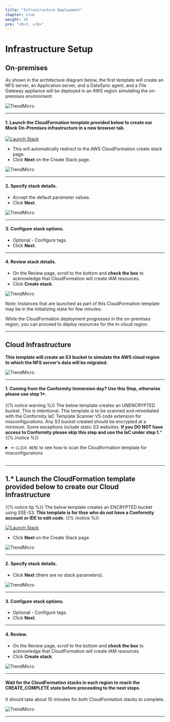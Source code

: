 ```yaml
---
title: "Infrastructure Deployment"
chapter: true
weight: 30
pre: "<b>3. </b>"
---
```


# Infrastructure Setup

## On-premises

As shown in the architecture diagram below, the first template will create an NFS server, an Application server, and a DataSync agent, and a File Gateway appliance will be deployed in an AWS region simulating the on-premises environment.

![TrendMicro](/images/on-prem-diag.png)

---


#### 1. Launch the CloudFormation template provided below to create our Mock On-Premises infrastructure in a new browser tab.

<a target="_blank" href="https://console.aws.amazon.com/cloudformation/home#/stacks/new?stackName=DataMigrationWorkshop-onPremResources&amp;templateURL=https://aws-workshop-c1as-cft-templates.s3.amazonaws.com/on-premise-datamigration-workshop.yaml"><img alt="Launch Stack" src="https://cdn.rawgit.com/buildkite/cloudformation-launch-stack-button-svg/master/launch-stack.svg"></a>

- This will automatically redirect to the AWS CloudFormation create stack page.
- Click **Next** on the Create Stack page.

![TrendMicro](/images/op1.png)

---

#### 2. Specify stack details.
- Accept the default parameter values.
- Click **Next**.

![TrendMicro](/images/op2.png)

---

#### 3. Configure stack options.
- Optional - Configure tags.
- Click **Next**.

---

#### 4. Review stack details.
- On the Review page, scroll to the bottom and **check the box** to acknowledge that CloudFormation will create IAM resources.
- Click **Create stack**.

![TrendMicro](/images/op3.png)

Note: Instances that are launched as part of this CloudFormation template may be in the initializing state for few minutes.

While the CloudFormation deployment progresses in the on-premises region, you can proceed to deploy resources for the in-cloud region.

---

## Cloud Infrastructure

**This template will create an S3 bucket to simulate the AWS cloud region to which the NFS server’s data will be migrated.**

![TrendMicro](/images/bucket.png)

---

#### 1. Coming from the Conformity Immersion day? Use this Step, otherwise please use step 1*.

{{% notice warning %}}
The below template creates an UNENCRYPTED bucket. This is intentional. This template is to be scanned and remediated with the Conformity IaC Template Scanner VS code extension for misconfigurations. Any S3 bucket created should be encrypted at a minimum. Some exceptions include static S3 websites. **If you DO NOT have access to Conformity please skip this step and use the IaC under step 1.***
{{% /notice %}}

<details>
  <summary> -> <code>CLICK HERE</code> to see how to scan the Cloudformation template for misconfigurations</summary>

#### 1.1 Download IaC template
- Click [here to download](https://aws-workshop-c1as-cft-templates.s3.amazonaws.com/on-premise-datamigration-workshop.yaml) 

---

#### 1.2 Open IaC template in VS Code IDE.
- With the CloudFormation template above open in the VSCode IDE, open the Command Pallet with:
```
- MAC OS: ⇧ + ⌘ + P
- Windows/Linux: Ctrl+Shift+P

```
- Search for **Cloud One Conformity: Scan the Current Open Template** and hit enter to start automatically scanning your CloudFormation template:
![TrendMicro](/images/conformity2.png)

The result will appear in a second tab called Scan Result like the image below.

You can also check out the Conformity Knowledge Base, which can help you better understand more about any best practice check violations and how to remediate and fix them in your CloudFormation template or in production environments:

![TrendMicro](/images/conformity3.png)

---

#### 1.3 Encrypt the S3 bucket to reduce misconfigurations introduced inside AWS.
- Search for(Line 26): ```AWS::S3::Bucket```

![TrendMicro](/images/conformity4.png)

- Insert the following snippet to add S3 SSE encryption(On line 41).

```
      BucketEncryption:
        ServerSideEncryptionConfiguration:
        - ServerSideEncryptionByDefault:
            SSEAlgorithm: AES256
```
![TrendMicro](/images/conformity5.png)

- Save the template changes.

---

#### 1.4 Scan the updated template to validate. Then launch this stack in AWS.

![TrendMicro](/images/conformity6.png)

</details>
<br>

---
## 1.* Launch the CloudFormation template provided below to create our Cloud Infrastructure

{{% notice tip %}}
The below template creates an ENCRYPTED bucket using SSE-S3. **This template is for thse who do not have a Conformity account or IDE to edit code.**
{{% /notice %}}

<a target="_blank" href="https://console.aws.amazon.com/cloudformation/home#/stacks/new?stackName=DataMigrationWorkshop-inCloudResources&amp;templateURL=https://aws-workshop-c1as-cft-templates.s3.amazonaws.com/encrytped-s3-datamigration-workshop.yaml"><img alt="Launch Stack" src="https://cdn.rawgit.com/buildkite/cloudformation-launch-stack-button-svg/master/launch-stack.svg"></a>

- Click **Next** on the Create Stack page.

![TrendMicro](/images/cc1.png)

---

#### 2. Specify stack details.
- Click **Next** (there are no stack parameters).

![TrendMicro](/images/cc2.png)

---

#### 3. Configure stack options.
- Optional - Configure tags.
- Click **Next**.

---

#### 4. Review.
- On the Review page, scroll to the bottom and **check the box** to acknowledge that CloudFormation will create IAM resources.
- Click **Create stack**.

![TrendMicro](/images/op3.png)

---

#### Wait for the CloudFormation stacks in each region to reach the CREATE_COMPLETE state before proceeding to the next steps. 
It should take about 10 minutes for both CloudFormation stacks to complete.

![TrendMicro](/images/cc3.png)

---
